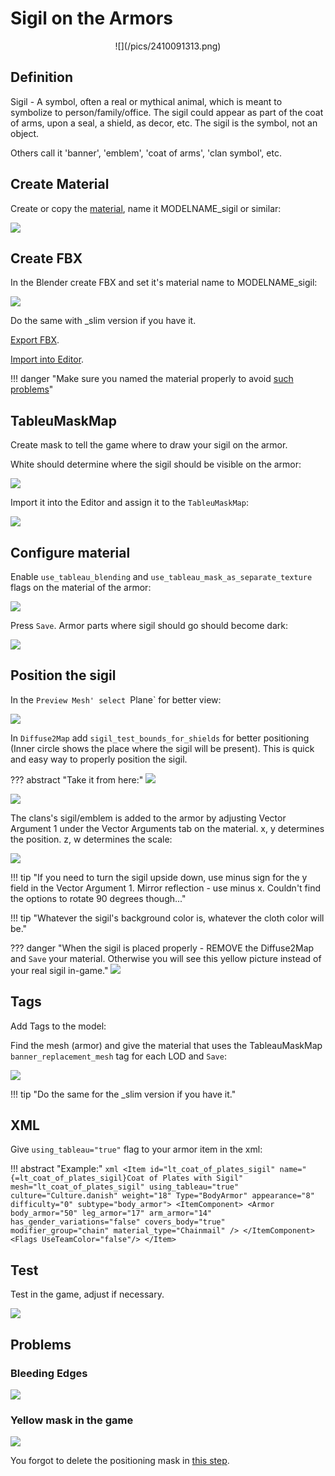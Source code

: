 # Sigil on the Armors

<center>
![](/pics/2410091313.png)
</center>

## Definition

Sigil - A symbol, often a real or mythical animal, which is meant to symbolize to person/family/office. The sigil could appear as part of the coat of arms, upon a seal, a shield, as decor, etc. The sigil is the symbol, not an object.

Others call it 'banner', 'emblem', 'coat of arms', 'clan symbol', etc.

## Create Material

Create or copy the [material](/3d/material/), name it MODELNAME_sigil or similar:

![](/pics/2410091348.png)

## Create FBX

In the Blender create FBX and set it's material name to MODELNAME_sigil:

![](/pics/2410091348b.png)

Do the same with _slim version if you have it.

[Export FBX](/3d/export_to_fbx/).

[Import into Editor](/3d/editor_fbx_import/).

!!! danger "Make sure you named the material properly to avoid [such problems](/3d/editor_fbx_import/#wrong-material)"

## TableuMaskMap

Create mask to tell the game where to draw your sigil on the armor.

White should determine where the sigil should be visible on the armor:

![](/pics/2410091348c.png)

Import it into the Editor and assign it to the `TableuMaskMap`:

![](/pics/2410091348d.png)

## Configure material

Enable `use_tableau_blending` and `use_tableau_mask_as_separate_texture` flags on the material of the armor:

![](/pics/2410091348e.png)

Press `Save`. Armor parts where sigil should go should become dark:

![](/pics/2410091348f.png)


## Position the sigil

In the `Preview Mesh' select `Plane` for better view:

![](/pics/2410091348g.png)

In `Diffuse2Map` add `sigil_test_bounds_for_shields` for better positioning (Inner circle shows the place where the sigil will be present). This is quick and easy way to properly position the sigil.

??? abstract "Take it from here:"
    ![](/pics/sigil_test_bounds_for_shields.png)

![](/pics/2410091348h.png)

The clans's sigil/emblem is added to the armor by adjusting Vector Argument 1 under the Vector Arguments tab on the material. x, y determines the position. z, w determines the scale:

![](/pics/2410091348i.png)


!!! tip "If you need to turn the sigil upside down, use minus sign for the y field in the Vector Argument 1. Mirror reflection - use minus x. Couldn't find the options to rotate 90 degrees though..."

!!! tip "Whatever the sigil's background color is, whatever the cloth color will be."

??? danger "When the sigil is placed properly - REMOVE the Diffuse2Map and `Save` your material. Otherwise you will see this yellow picture instead of your real sigil in-game."
    ![](/pics/2410091408.png)

## Tags

Add Tags to the model:

Find the mesh (armor) and give the material that uses the TableauMaskMap `banner_replacement_mesh` tag for each LOD and `Save`:

![](/pics/2410091348j.png)

!!! tip "Do the same for the _slim version if you have it."


## XML

Give `using_tableau="true"` flag to your armor item in the xml:

!!! abstract "Example:"
    ```xml
    <Item id="lt_coat_of_plates_sigil" name="{=lt_coat_of_plates_sigil}Coat of Plates with Sigil" mesh="lt_coat_of_plates_sigil" using_tableau="true" culture="Culture.danish" weight="18" Type="BodyArmor" appearance="8" difficulty="0" subtype="body_armor">
        <ItemComponent>
            <Armor body_armor="50" leg_armor="17" arm_armor="14" has_gender_variations="false" covers_body="true" modifier_group="chain" material_type="Chainmail" />
        </ItemComponent>
        <Flags UseTeamColor="false"/>
    </Item>
    ```

## Test

Test in the game, adjust if necessary.

![](/pics/2410091403.png)


## Problems

### Bleeding Edges

![](/pics/2410091405.png)


### Yellow mask in the game

![](/pics/2410091408.png)

You forgot to delete the positioning mask in [this step](/3d/sigil/#position-the-sigil).